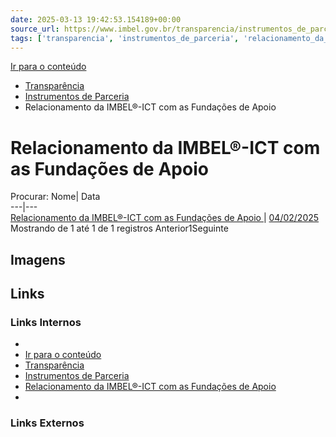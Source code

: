 ```yaml
---
date: 2025-03-13 19:42:53.154189+00:00
source_url: https://www.imbel.gov.br/transparencia/instrumentos_de_parceria/relacionamento_da_imbel__ict_com_as_fundacoes_de_apoio
tags: ['transparencia', 'instrumentos_de_parceria', 'relacionamento_da_imbel__ict_com_as_fundacoes_de_apoio']
---
```


[](https://www.imbel.gov.br/transparencia/instrumentos_de_parceria/relacionamento_da_imbel__ict_com_as_fundacoes_de_apoio)
[Ir para o conteúdo](https://www.imbel.gov.br/transparencia/instrumentos_de_parceria/relacionamento_da_imbel__ict_com_as_fundacoes_de_apoio#conteudo)
  * [ Transparência](https://www.imbel.gov.br/transparencia)
  * [ Instrumentos de Parceria](https://www.imbel.gov.br/transparencia/instrumentos_de_parceria)
  * Relacionamento da IMBEL®-ICT com as Fundações de Apoio


# Relacionamento da IMBEL®-ICT com as Fundações de Apoio
Procurar:
Nome| Data  
---|---  
[ Relacionamento da IMBEL®-ICT com as Fundações de Apoio ](https://www.imbel.gov.br/storage/transparencia/1738692555.pdf) | [04/02/2025](https://www.imbel.gov.br/storage/transparencia/1738692555.pdf)  
Mostrando de 1 até 1 de 1 registros
Anterior1Seguinte
[ ](https://www.imbel.gov.br/transparencia/instrumentos_de_parceria/relacionamento_da_imbel__ict_com_as_fundacoes_de_apoio#home)


## Imagens



## Links

### Links Internos

- [](https://www.imbel.gov.br/transparencia/instrumentos_de_parceria/relacionamento_da_imbel__ict_com_as_fundacoes_de_apoio)
- [Ir para o conteúdo](https://www.imbel.gov.br/transparencia/instrumentos_de_parceria/relacionamento_da_imbel__ict_com_as_fundacoes_de_apoio#conteudo)
- [Transparência](https://www.imbel.gov.br/transparencia)
- [Instrumentos de Parceria](https://www.imbel.gov.br/transparencia/instrumentos_de_parceria)
- [Relacionamento da IMBEL®-ICT com as Fundações de Apoio](https://www.imbel.gov.br/storage/transparencia/1738692555.pdf)
- [](https://www.imbel.gov.br/transparencia/instrumentos_de_parceria/relacionamento_da_imbel__ict_com_as_fundacoes_de_apoio#home)

### Links Externos



